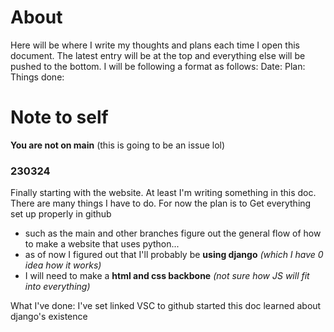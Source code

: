 # About
Here will be where I write my thoughts and plans each time I open this document. 
The latest entry will be at the top and everything else will be pushed to the bottom.
I will be following a format as follows:
Date:
Plan:
Things done:

# Note to self
**You are not on main** (this is going to be an issue lol)

### 230324
Finally starting with the website. At least I'm writing something in this doc. There are many things I have to do. For now the plan is to
Get everything set up properly in github
- such as the main and other branches
figure out the general flow of how to make a website that uses python...
- as of now I figured out that I'll probably be **using django** *(which I have 0 idea how it works)*
- I will need to make a **html and css backbone** *(not sure how JS will fit into everything)*

What I've done:
I've set linked VSC to github
started this doc
learned about django's existence
